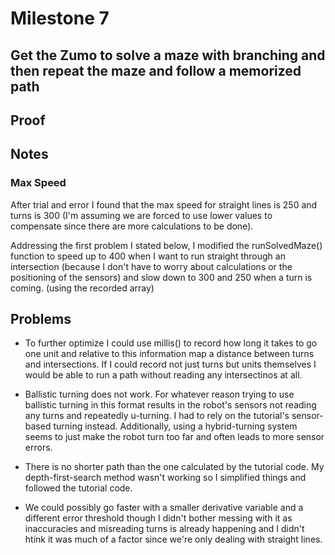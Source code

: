 # Milestone 7
## Get the Zumo to solve a maze with branching and then repeat the maze and follow a memorized path

## Proof


## Notes
### Max Speed
After trial and error I found that the max speed for straight lines is 250 and turns is 300 (I'm assuming we are forced to use lower values to compensate since there are more calculations to be done).

Addressing the first problem I stated below, I modified the runSolvedMaze() function to speed up to 400 when I want to run straight through an intersection (because I don't have to worry about calculations or the positioning of the sensors) and slow down to 300 and 250 when a turn is coming. (using the recorded array)

## Problems
* To further optimize I could use millis() to record how long it takes to go one unit and relative to this information map a distance between turns and intersections. If I could record not just turns but units themselves I would be able to run a path without reading any intersectinos at all.

* Ballistic turning does not work. For whatever reason trying to use ballistic turning in this format results in the robot's sensors not reading any turns and repeatedly u-turning. I had to rely on the tutorial's sensor-based turning instead. Additionally, using a hybrid-turning system seems to just make the robot turn too far and often leads to more sensor errors.

* There is no shorter path than the one calculated by the tutorial code. My depth-first-search method wasn't working so I simplified things and followed the tutorial code.

* We could possibly go faster with a smaller derivative variable and a different error threshold though I didn't bother messing with it as inaccuracies and misreading turns is already happening and I didn't htink it was much of a factor since we're only dealing with straight lines.
